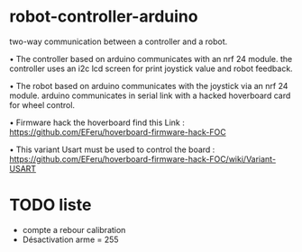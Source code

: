 # robot-controller-arduino

two-way communication between a controller and a robot.

• The controller based on arduino communicates with an nrf 24 module.
the controller uses an i2c lcd screen for print joystick value and robot feedback.

• The robot based on arduino communicates with the joystick via an nrf 24 module. arduino communicates in serial link with a hacked hoverboard card for wheel control.

• Firmware hack the hoverboard find this Link : https://github.com/EFeru/hoverboard-firmware-hack-FOC

• This variant Usart must be used to control the board : https://github.com/EFeru/hoverboard-firmware-hack-FOC/wiki/Variant-USART

# TODO liste

* compte a rebour calibration
* Désactivation arme = 255
